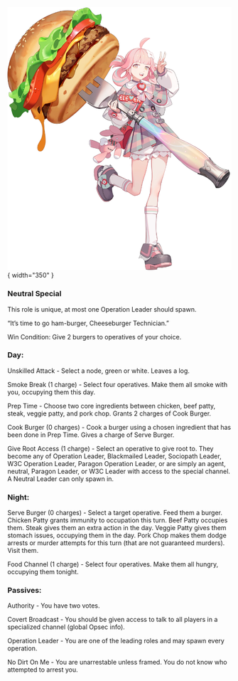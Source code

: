 ![cheeseburgertechnician.png](Images/cheeseburgertechnician.png){ width="350" }

### **Neutral Special**

This role is unique, at most one Operation Leader should spawn.

“It’s time to go ham-burger, Cheeseburger Technician.”

Win Condition: Give 2 burgers to operatives of your choice.

### **Day:**

Unskilled Attack - Select a node, green or white. Leaves a log.

Smoke Break (1 charge) - Select four operatives. Make them all smoke with you, occupying them this day.

Prep Time - Choose two core ingredients between chicken, beef patty, steak, veggie patty, and pork chop. Grants 2 charges of Cook Burger.

Cook Burger (0 charges) - Cook a burger using a chosen ingredient that has been done in Prep Time. Gives a charge of Serve Burger.

Give Root Access (1 charge) - Select an operative to give root to. They become any of Operation Leader, Blackmailed Leader, Sociopath Leader, W3C Operation Leader, Paragon Operation Leader, or are simply an agent, neutral, Paragon Leader, or W3C Leader with access to the special channel. A Neutral Leader can only spawn in.

### **Night:**

Serve Burger (0 charges) - Select a target operative. Feed them a burger. Chicken Patty grants immunity to occupation this turn. Beef Patty occupies them. Steak gives them an extra action in the day. Veggie Patty gives them stomach issues, occupying them in the day. Pork Chop makes them dodge arrests or murder attempts for this turn (that are not guaranteed murders). Visit them.

Food Channel (1 charge) - Select four operatives. Make them all hungry, occupying them tonight.

### **Passives:**

Authority - You have two votes.

Covert Broadcast - You should be given access to talk to all players in a specialized channel (global Opsec info).

Operation Leader - You are one of the leading roles and may spawn every operation.

No Dirt On Me - You are unarrestable unless framed. You do not know who attempted to arrest you.